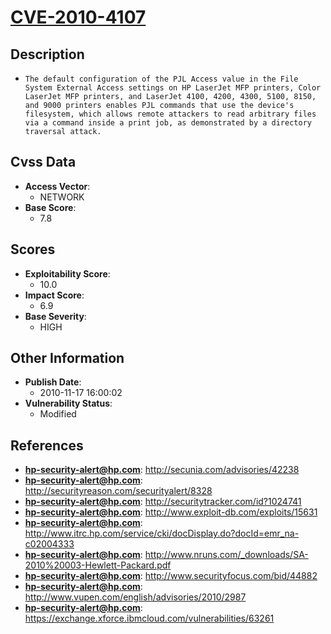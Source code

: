 
# [CVE-2010-4107](https://cve.mitre.org/cgi-bin/cvename.cgi?name=CVE-2010-4107)

## Description

- `The default configuration of the PJL Access value in the File System External Access settings on HP LaserJet MFP printers, Color LaserJet MFP printers, and LaserJet 4100, 4200, 4300, 5100, 8150, and 9000 printers enables PJL commands that use the device's filesystem, which allows remote attackers to read arbitrary files via a command inside a print job, as demonstrated by a directory traversal attack.`

## Cvss Data

- **Access Vector**:
  - NETWORK
- **Base Score**:
  - 7.8

## Scores

- **Exploitability Score**:
  - 10.0
- **Impact Score**:
  - 6.9
- **Base Severity**:
  - HIGH

## Other Information

- **Publish Date**:
  - 2010-11-17 16:00:02
- **Vulnerability Status**:
  - Modified

## References

- **hp-security-alert@hp.com**: http://secunia.com/advisories/42238
- **hp-security-alert@hp.com**: http://securityreason.com/securityalert/8328
- **hp-security-alert@hp.com**: http://securitytracker.com/id?1024741
- **hp-security-alert@hp.com**: http://www.exploit-db.com/exploits/15631
- **hp-security-alert@hp.com**: http://www.itrc.hp.com/service/cki/docDisplay.do?docId=emr_na-c02004333
- **hp-security-alert@hp.com**: http://www.nruns.com/_downloads/SA-2010%20003-Hewlett-Packard.pdf
- **hp-security-alert@hp.com**: http://www.securityfocus.com/bid/44882
- **hp-security-alert@hp.com**: http://www.vupen.com/english/advisories/2010/2987
- **hp-security-alert@hp.com**: https://exchange.xforce.ibmcloud.com/vulnerabilities/63261
